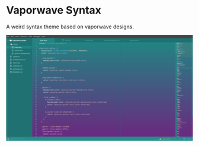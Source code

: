 # Vaporwave Syntax

A weird syntax theme based on vaporwave designs.

![Vaporwave](vaporwave-syntax.png)
